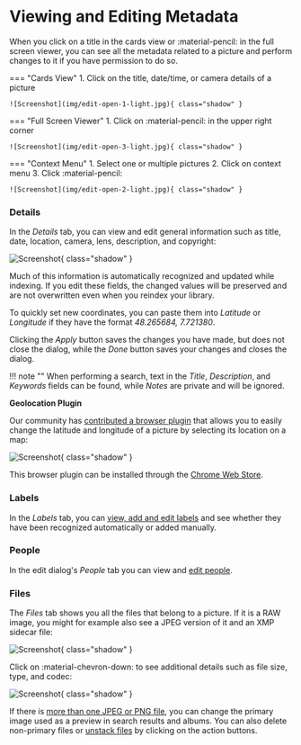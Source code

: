 # Viewing and Editing Metadata

When you click on a title in the cards view or :material-pencil: in the full screen viewer, you can see all the metadata related to a picture and perform changes to it if you have permission to do so.

=== "Cards View"
     1. Click on the title, date/time, or camera details of a picture

    ![Screenshot](img/edit-open-1-light.jpg){ class="shadow" }

=== "Full Screen Viewer"
     1. Click on :material-pencil: in the upper right corner

    ![Screenshot](img/edit-open-3-light.jpg){ class="shadow" }

=== "Context Menu"
     1. Select one or multiple pictures
     2. Click on context menu
     3. Click :material-pencil:

    ![Screenshot](img/edit-open-2-light.jpg){ class="shadow" }

### Details ###

In the *Details* tab, you can view and edit general information such as title, date, location, camera, lens, description, and copyright:

![Screenshot](img/edit-details-light.jpg){ class="shadow" }

Much of this information is automatically recognized and updated while indexing. If you edit these fields, the changed values will be preserved and are not overwritten even when you reindex your library.

To quickly set new coordinates, you can paste them into *Latitude* or *Longitude* if they have the format *48.265684, 7.721380*.

Clicking the *Apply* button saves the changes you have made, but does not close the dialog, while the *Done* button saves your changes and closes the dialog.

!!! note ""
    When performing a search, text in the *Title*, *Description*, and *Keywords* fields can be found, while *Notes* are private and will be ignored.
    
**Geolocation Plugin**

Our community has [contributed a browser plugin](https://github.com/andyvalerio/photoprism-geolocation) that allows you to easily change the latitude and longitude of a picture by selecting its location on a map:

![Screenshot](https://valerio.nu/maps/geolocation.jpg){ class="shadow" }

This browser plugin can be installed through the [Chrome Web Store](https://chrome.google.com/webstore/detail/geolocation-plugin-for-ph/oggmpodnbdcmfiognbkkeffacpeaifch).
    
### Labels ###

In the *Labels* tab, you can [view, add and edit labels](labels.md) and see whether they have been recognized automatically or added manually.

### People ###

In the edit dialog's *People* tab you can view and [edit people](people.md).

### Files ###

The *Files* tab shows you all the files that belong to a picture. If it is a RAW image, you might for example also see a JPEG version of it and an XMP sidecar file:

![Screenshot](img/edit-files-1-light.jpg){ class="shadow" }

Click on :material-chevron-down: to see additional details such as file size, type, and codec: 

![Screenshot](img/edit-files-2-light.jpg){ class="shadow" }

If there is [more than one JPEG or PNG file](stacks.md), you can change the primary image used as a preview in search results and albums. You can also delete non-primary files or [unstack files](stacks.md) by clicking on the action buttons.

